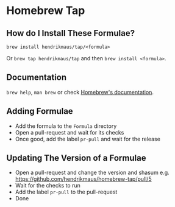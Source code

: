 # Homebrew Tap

## How do I Install These Formulae?

`brew install hendrikmaus/tap/<formula>`

Or `brew tap hendrikmaus/tap` and then `brew install <formula>`.

## Documentation

`brew help`, `man brew` or check [Homebrew's documentation](https://docs.brew.sh).

## Adding Formulae

- Add the formula to the `Formula` directory
- Open a pull-request and wait for its checks
- Once good, add the label `pr-pull` and wait for the release

## Updating The Version of a Formulae

- Open a pull-request and change the version and shasum
  e.g. https://github.com/hendrikmaus/homebrew-tap/pull/5
- Wait for the checks to run
- Add the label `pr-pull` to the pull-request
- Done
